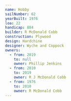 ```yaml
---
name: Hobby
sailNumber: 62
yearBuilt: 1976
loa: 22
handicap: 884
builder: R McDonald Cobb
construction: Plywood
design: Hardchine
designer: Wyche and Coppock
owners:
  - from: 2019
    to: null
    owner: Phillip Jenkins
  - from: 2010
    to: 2019
    owner: R J McDonald Cobb
  - from: 1976
    to: 2010
    owner: R McDonald Cobb
---
```

